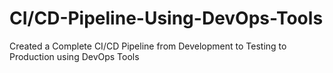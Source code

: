 # CI/CD-Pipeline-Using-DevOps-Tools
Created a Complete CI/CD Pipeline from Development to Testing to Production using DevOps Tools
